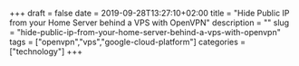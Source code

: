 +++ 
draft = false
date = 2019-09-28T13:27:10+02:00
title = "Hide Public IP from your Home Server behind a VPS with OpenVPN"
description = ""
slug = "hide-public-ip-from-your-home-server-behind-a-vps-with-openvpn" 
tags = ["openvpn","vps","google-cloud-platform"]
categories = ["technology"]
+++
